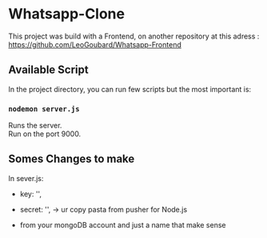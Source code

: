 # Whatsapp-Clone
This project was build with a Frontend, on another repository at this adress : https://github.com/LeoGoubard/Whatsapp-Frontend
## Available Script

In the project directory, you can run few scripts but the most important is:

### `nodemon server.js`

Runs the server.<br />
Run on the port 9000.

## Somes Changes to make
In sever.js:
  - key: '',
  - secret: '', -> ur copy pasta from pusher for Node.js

  - <mongoDBKey> from your mongoDB account and <mongoDBserverName> just a name that make sense
